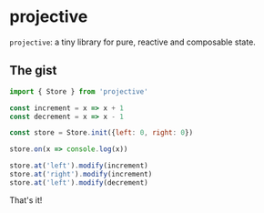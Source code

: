 # projective

`projective`: a tiny library for pure, reactive and composable state.

## The gist

```javascript
import { Store } from 'projective'

const increment = x => x + 1
const decrement = x => x - 1

const store = Store.init({left: 0, right: 0})

store.on(x => console.log(x))

store.at('left').modify(increment)
store.at('right').modify(increment)
store.at('left').modify(decrement)
```

That's it!

